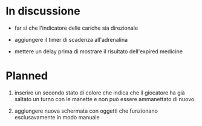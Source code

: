 # In discussione

- far si che l'indicatore delle cariche sia direzionale

- aggiungere il timer di scadenza all'adrenalina

- mettere un delay prima di mostrare il risultato dell'expired medicine

# Planned

1. inserire un secondo stato di colore che indica che il giocatore ha già saltato un turno con le manette e non può essere ammanettato di nuovo.

2. aggiungere nuova schermata con oggetti che funzionano esclusavamente in modo manuale
